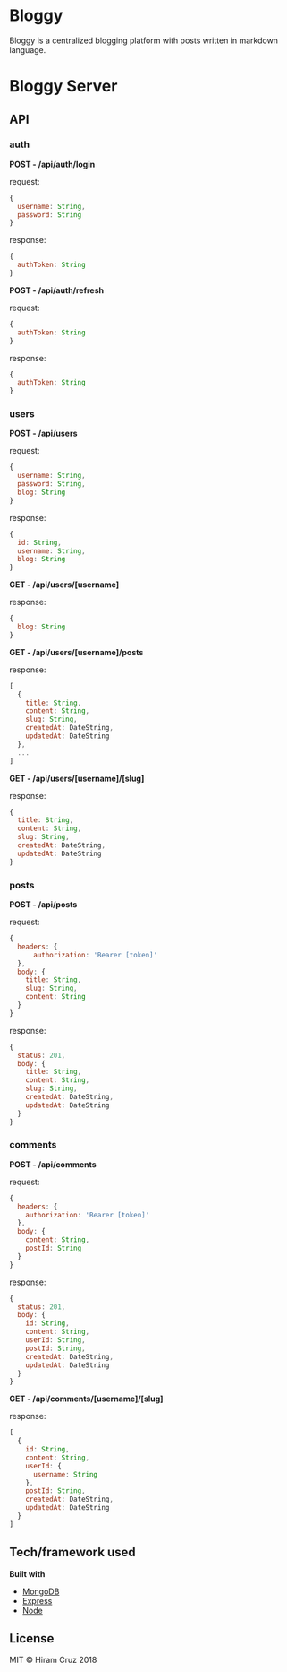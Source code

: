 # Bloggy

Bloggy is a centralized blogging platform with posts written in markdown language.

# Bloggy Server

## API

### auth

<b>POST - /api/auth/login</b>

request: 
```js
{ 
  username: String, 
  password: String
}
```
response: 
```js
{ 
  authToken: String 
}
```

<b>POST - /api/auth/refresh</b>

request: 
```js
{ 
  authToken: String 
}
```
response: 
```js
{ 
  authToken: String 
}
```

### users

<b>POST - /api/users</b>

request: 
```js
{ 
  username: String, 
  password: String, 
  blog: String 
}
```
response: 
```js
{
  id: String,
  username: String,
  blog: String
}
```

<b>GET - /api/users/[username]</b>

response: 
```js
{ 
  blog: String 
}
```

<b>GET - /api/users/[username]/posts</b>

response: 
```js
[ 
  { 
    title: String, 
    content: String, 
    slug: String, 
    createdAt: DateString, 
    updatedAt: DateString 
  },
  ...
]
```

<b>GET - /api/users/[username]/[slug]</b>

response: 
```js
{ 
  title: String, 
  content: String, 
  slug: String, 
  createdAt: DateString, 
  updatedAt: DateString 
}
```

### posts

<b>POST - /api/posts</b>

request: 
```js
{ 
  headers: { 
      authorization: 'Bearer [token]'
  }, 
  body: { 
    title: String, 
    slug: String, 
    content: String
  } 
}
```
response: 
```js
{ 
  status: 201, 
  body: { 
    title: String, 
    content: String, 
    slug: String, 
    createdAt: DateString, 
    updatedAt: DateString
  }
}
```

### comments

<b>POST - /api/comments</b>

request: 
```js
{ 
  headers: { 
    authorization: 'Bearer [token]' 
  }, 
  body: { 
    content: String, 
    postId: String 
  } 
}
```
response: 
```js
{
  status: 201, 
  body: { 
    id: String, 
    content: String, 
    userId: String, 
    postId: String,
    createdAt: DateString,
    updatedAt: DateString 
  }
}
```

<b>GET - /api/comments/[username]/[slug]</b>

response: 
```js
[ 
  { 
    id: String, 
    content: String,
    userId: { 
      username: String
    }, 
    postId: String,
    createdAt: DateString, 
    updatedAt: DateString
  }
]
```

## Tech/framework used

<b>Built with</b>

- [MongoDB](https://www.mongodb.com/)
- [Express](https://expressjs.com/)
- [Node](https://nodejs.org/en/)

## License

MIT © Hiram Cruz 2018
